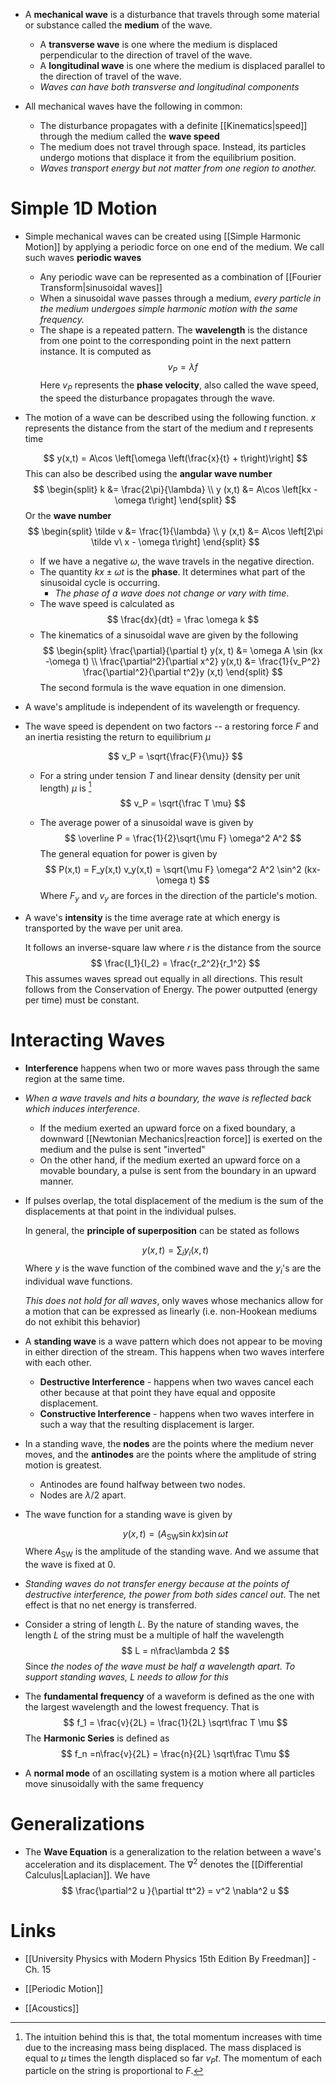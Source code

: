 * A **mechanical wave** is a disturbance that travels through some material or substance called the **medium** of the wave.
	* A **transverse wave** is one where the medium is displaced perpendicular to the direction of travel of the wave.
	* A **longitudinal wave** is one where the medium is displaced parallel to the direction of travel of the wave.
	* *Waves can have both transverse and longitudinal components*

* All mechanical waves have the following in common:
	* The disturbance propagates with a definite [[Kinematics|speed]] through the medium called the **wave speed**
	* The medium does not travel through space. Instead, its particles undergo motions that displace it from the equilibrium position.
	* *Waves transport energy but not matter from one region to another.*

# Simple 1D Motion
* Simple mechanical waves can be created using [[Simple Harmonic Motion]] by applying a periodic force on one end of the medium. We call such waves **periodic waves**
	* Any periodic wave can be represented as a combination of [[Fourier Transform|sinusoidal waves]]
	* When a sinusoidal wave passes through a medium, *every particle in the medium undergoes simple harmonic motion with the same frequency.*
	* The shape is a repeated pattern. The **wavelength** is the distance from one point to the corresponding point in the next pattern instance. It is computed as
	  $$
	  v_P = \lambda f
	  $$
	  Here $v_P$ represents the **phase velocity**, also called the wave speed, the speed the disturbance propagates through the wave.

* The motion of a wave can be described using the following function. $x$ represents the distance from the start of the medium and $t$ represents time
  
  $$
  y(x,t) = A\cos \left[\omega \left(\frac{x}{t} + t\right)\right]
  $$
  This can also be described using the **angular wave number**
  $$
  \begin{split}
  k &= \frac{2\pi}{\lambda} \\ 
  y (x,t) &= A\cos \left[kx - \omega t\right]
  \end{split}
  $$
  Or the **wave number** 
  $$
  \begin{split}
  \tilde v &= \frac{1}{\lambda} \\
  y (x,t) &= A\cos \left[2\pi \tilde v\ x - \omega t\right]
  \end{split}
  $$
	* If we have a negative $\omega$, the wave travels in the negative direction.
	* The quantity $kx\pm \omega t$ is the **phase**. It determines what part of the sinusoidal cycle is occurring. 
		* *The phase of a wave does not change or vary with time*.
	* The wave speed is calculated as
	  $$
	  \frac{dx}{dt} = \frac \omega k 
	  $$
	* The kinematics of a sinusoidal wave are given by the following
	  $$
	  \begin{split}
	  \frac{\partial}{\partial t} y(x, t) &= \omega A \sin (kx -\omega t) \\
	  \frac{\partial^2}{\partial x^2} y(x,t) &= \frac{1}{v_P^2} \frac{\partial^2}{\partial t^2}y (x,t)
	  \end{split}
	  $$
	  The second formula is the wave equation in one dimension.  
* A wave's amplitude is independent of its wavelength or frequency.

* The wave speed is dependent on two factors -- a restoring force $F$ and an inertia resisting the return to equilibrium $\mu$
  
  $$
  v_P = \sqrt{\frac{F}{\mu}}
  $$
	* For a string under tension $T$ and linear density (density per unit length) $\mu$ is [^wave_speed]
	  $$
	  v_P = \sqrt{\frac T \mu}
	  $$

	* The average power of a sinusoidal wave is given by
	  $$
	  \overline P = \frac{1}{2}\sqrt{\mu F} \omega^2 A^2 
	  $$
	  The general equation for power is given by
	  $$
	  P(x,t) = F_y(x,t) v_y(x,t) = \sqrt{\mu F} \omega^2 A^2 \sin^2 (kx-\omega t)
	  $$
	  Where $F_y$ and $v_y$ are forces in the direction of the particle's motion.
	  
* A wave's **intensity** is the time average rate at which energy is transported by the wave per unit area. 
  
  It follows an inverse-square law where $r$ is the distance from the source
  $$
  \frac{I_1}{I_2} = \frac{r_2^2}{r_1^2}
  $$
  This assumes waves spread out equally in all directions. This result follows from the Conservation of Energy. The power outputted (energy per time) must be constant.
# Interacting Waves
* **Interference** happens when two or more waves pass through the same region at the same time.
* *When a wave travels and hits a boundary, the wave is reflected back which induces interference*.
	* If the medium exerted an upward force on a fixed boundary, a downward [[Newtonian Mechanics|reaction force]] is exerted on the medium and the pulse is sent "inverted"
	* On the other hand, if the medium exerted an upward force on a movable boundary, a pulse is sent from the boundary in an upward manner.

* If pulses overlap, the total displacement of the medium is the sum of the displacements at that point in the individual pulses.
  
  In general, the **principle of superposition** can be stated as follows
  
  $$
  y(x,t) = \sum_{i} y_i (x,t)
  $$
  Where $y$ is the wave function of the combined wave and the $y_i$'s are the individual wave functions.
  
  *This does not hold for all waves*, only waves whose mechanics allow for a motion that can be expressed as linearly (i.e. non-Hookean mediums do not exhibit this behavior) 

* A **standing wave** is a wave pattern which does not appear to be moving in either direction of the stream. This happens when two waves interfere with each other.
	* **Destructive Interference** - happens when two waves cancel each other because at that point they have equal and opposite displacement.
	* **Constructive Interference** - happens when two waves interfere in such a way that the resulting displacement is larger.

* In a standing wave, the **nodes** are the points where the medium never moves, and the **antinodes** are the points where the amplitude of string motion is greatest.
	* Antinodes are found halfway between two nodes.
	* Nodes are $\lambda/2$ apart.

* The wave function for a standing wave is given by
  
  $$
  y(x,t) = (A_\text{SW} \sin kx) \sin \omega t
  $$
  Where $A_\text{SW}$ is the amplitude of the standing wave. And we assume that the wave is fixed at $0$.

* *Standing waves do not transfer energy because at the points of destructive interference, the power from both sides cancel out*. The net effect is that no net energy is transferred.

* Consider a string of length $L$. By the nature of standing waves, the length $L$ of the string must be a multiple of half the wavelength 
  $$
  L = n\frac\lambda 2
  $$
  Since *the nodes of the wave must be half a wavelength apart. To support standing waves, $L$ needs to allow for this*

* The **fundamental frequency** of a waveform is defined as the one with the largest wavelength and the lowest frequency. That is
  $$
  f_1 = \frac{v}{2L} = \frac{1}{2L} \sqrt\frac T \mu
  $$
  The **Harmonic Series** is defined as
  $$
  f_n =n\frac{v}{2L} = \frac{n}{2L} \sqrt\frac T\mu
  $$

* A **normal mode** of an oscillating system is a motion where all particles move sinusoidally with the same frequency

# Generalizations
* The **Wave Equation** is a generalization to the relation between a wave's acceleration and its displacement. The $\nabla^2$ denotes the [[Differential Calculus|Laplacian]]. We have
  $$
  \frac{\partial^2 u }{\partial tt^2} = v^2 \nabla^2 u
  $$

[^wave_speed]: The intuition behind this is that, the total momentum increases with time due to the increasing mass being displaced. The mass displaced is equal to $\mu$ times the length displaced so far $v_Pt$. The momentum of each particle on the string is proportional to $F$. 
# Links
* [[University Physics with Modern Physics 15th Edition By Freedman]] - Ch. 15

* [[Periodic Motion]]
* [[Acoustics]]